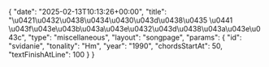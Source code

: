{
    "date": "2025-02-13T10:13:26+00:00",
    "title": "\u0421\u0432\u0438\u0434\u0430\u043d\u0438\u0435 \u0441 \u043f\u043e\u043b\u043a\u043e\u0432\u043d\u0438\u043a\u043e\u043c",
    "type": "miscellaneous",
    "layout": "songpage",
    "params": {
        "id": "svidanie",
        "tonality": "Hm",
        "year": "1990",
        "chordsStartAt": 50,
        "textFinishAtLine": 100
    }
}